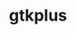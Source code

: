 ---
title: "gtkplus"
layout: cache
categories: [package, develop]
meta: {"versions": ["3.24.41"], "compilers": ["gcc@=11.4.0"], "oss": ["ubuntu22.04"], "platforms": ["linux"], "targets": ["x86_64_v3"], "stacks": ["e4s", "root"], "num_specs": 12, "num_specs_by_stack": {"e4s": 12, "root": 12}}
spec_details: [{"hash": "6v7spn7ps6b4yfc3v5x5rwgvyzujz7t4", "compiler": "gcc@=11.4.0", "versions": ["3.24.41"], "os": "ubuntu22.04", "platform": "linux", "target": "x86_64_v3", "variants": ["build_system=meson", "buildtype=release", "~cups", "default_library=shared", "~strip"], "stacks": ["e4s", "root"], "size": "-", "tarball": "https://binaries.spack.io/develop/build_cache/linux-ubuntu22.04-x86_64_v3/gcc-11.4.0/gtkplus-3.24.41/linux-ubuntu22.04-x86_64_v3-gcc-11.4.0-gtkplus-3.24.41-6v7spn7ps6b4yfc3v5x5rwgvyzujz7t4.spack"}, {"hash": "jujnimntmow7yknc2v5qswwa5auk5y5k", "compiler": "gcc@=11.4.0", "versions": ["3.24.41"], "os": "ubuntu22.04", "platform": "linux", "target": "x86_64_v3", "variants": ["build_system=meson", "buildtype=release", "~cups", "default_library=shared", "~strip"], "stacks": ["e4s", "root"], "size": "-", "tarball": "https://binaries.spack.io/develop/build_cache/linux-ubuntu22.04-x86_64_v3/gcc-11.4.0/gtkplus-3.24.41/linux-ubuntu22.04-x86_64_v3-gcc-11.4.0-gtkplus-3.24.41-jujnimntmow7yknc2v5qswwa5auk5y5k.spack"}, {"hash": "hfqc4e3tsmyrasmfcamnuqu6wbq4gwmd", "compiler": "gcc@=11.4.0", "versions": ["3.24.41"], "os": "ubuntu22.04", "platform": "linux", "target": "x86_64_v3", "variants": ["build_system=meson", "buildtype=release", "~cups", "default_library=shared", "~strip"], "stacks": ["e4s", "root"], "size": "-", "tarball": "https://binaries.spack.io/develop/build_cache/linux-ubuntu22.04-x86_64_v3/gcc-11.4.0/gtkplus-3.24.41/linux-ubuntu22.04-x86_64_v3-gcc-11.4.0-gtkplus-3.24.41-hfqc4e3tsmyrasmfcamnuqu6wbq4gwmd.spack"}, {"hash": "dsg72xaifn4civuqkm2r57sgdhmsyr2g", "compiler": "gcc@=11.4.0", "versions": ["3.24.41"], "os": "ubuntu22.04", "platform": "linux", "target": "x86_64_v3", "variants": ["build_system=meson", "buildtype=release", "~cups", "default_library=shared", "~strip"], "stacks": ["e4s", "root"], "size": "-", "tarball": "https://binaries.spack.io/develop/build_cache/linux-ubuntu22.04-x86_64_v3/gcc-11.4.0/gtkplus-3.24.41/linux-ubuntu22.04-x86_64_v3-gcc-11.4.0-gtkplus-3.24.41-dsg72xaifn4civuqkm2r57sgdhmsyr2g.spack"}, {"hash": "5y2ow7o7dkwej43j3l5mle6oxzuljlyp", "compiler": "gcc@=11.4.0", "versions": ["3.24.41"], "os": "ubuntu22.04", "platform": "linux", "target": "x86_64_v3", "variants": ["build_system=meson", "buildtype=release", "~cups", "default_library=shared", "~strip"], "stacks": ["e4s", "root"], "size": "-", "tarball": "https://binaries.spack.io/develop/build_cache/linux-ubuntu22.04-x86_64_v3/gcc-11.4.0/gtkplus-3.24.41/linux-ubuntu22.04-x86_64_v3-gcc-11.4.0-gtkplus-3.24.41-5y2ow7o7dkwej43j3l5mle6oxzuljlyp.spack"}, {"hash": "bnluujwo3mwogtb63rv4a2aqo5y7jgiz", "compiler": "gcc@=11.4.0", "versions": ["3.24.41"], "os": "ubuntu22.04", "platform": "linux", "target": "x86_64_v3", "variants": ["build_system=meson", "buildtype=release", "~cups", "default_library=shared", "~strip"], "stacks": ["e4s", "root"], "size": "-", "tarball": "https://binaries.spack.io/develop/build_cache/linux-ubuntu22.04-x86_64_v3/gcc-11.4.0/gtkplus-3.24.41/linux-ubuntu22.04-x86_64_v3-gcc-11.4.0-gtkplus-3.24.41-bnluujwo3mwogtb63rv4a2aqo5y7jgiz.spack"}, {"hash": "vi47s3ydrguy5uak7qs445o2tl4jge4r", "compiler": "gcc@=11.4.0", "versions": ["3.24.41"], "os": "ubuntu22.04", "platform": "linux", "target": "x86_64_v3", "variants": ["build_system=meson", "buildtype=release", "~cups", "default_library=shared", "~strip"], "stacks": ["e4s", "root"], "size": "-", "tarball": "https://binaries.spack.io/develop/build_cache/linux-ubuntu22.04-x86_64_v3/gcc-11.4.0/gtkplus-3.24.41/linux-ubuntu22.04-x86_64_v3-gcc-11.4.0-gtkplus-3.24.41-vi47s3ydrguy5uak7qs445o2tl4jge4r.spack"}, {"hash": "eqcgplhjluvkdbaddv5rh5mnhzc27bgd", "compiler": "gcc@=11.4.0", "versions": ["3.24.41"], "os": "ubuntu22.04", "platform": "linux", "target": "x86_64_v3", "variants": ["build_system=meson", "buildtype=release", "~cups", "default_library=shared", "~strip"], "stacks": ["e4s", "root"], "size": "-", "tarball": "https://binaries.spack.io/develop/build_cache/linux-ubuntu22.04-x86_64_v3/gcc-11.4.0/gtkplus-3.24.41/linux-ubuntu22.04-x86_64_v3-gcc-11.4.0-gtkplus-3.24.41-eqcgplhjluvkdbaddv5rh5mnhzc27bgd.spack"}, {"hash": "eyiaaw4hueyje3iov4ul35rmlowfjuhm", "compiler": "gcc@=11.4.0", "versions": ["3.24.41"], "os": "ubuntu22.04", "platform": "linux", "target": "x86_64_v3", "variants": ["build_system=meson", "buildtype=release", "~cups", "default_library=shared", "~strip"], "stacks": ["e4s", "root"], "size": "-", "tarball": "https://binaries.spack.io/develop/build_cache/linux-ubuntu22.04-x86_64_v3/gcc-11.4.0/gtkplus-3.24.41/linux-ubuntu22.04-x86_64_v3-gcc-11.4.0-gtkplus-3.24.41-eyiaaw4hueyje3iov4ul35rmlowfjuhm.spack"}, {"hash": "ohngz3rke5pnmo3fjrwbjngguduj52wg", "compiler": "gcc@=11.4.0", "versions": ["3.24.41"], "os": "ubuntu22.04", "platform": "linux", "target": "x86_64_v3", "variants": ["build_system=meson", "buildtype=release", "~cups", "default_library=shared", "~strip"], "stacks": ["e4s", "root"], "size": "-", "tarball": "https://binaries.spack.io/develop/build_cache/linux-ubuntu22.04-x86_64_v3/gcc-11.4.0/gtkplus-3.24.41/linux-ubuntu22.04-x86_64_v3-gcc-11.4.0-gtkplus-3.24.41-ohngz3rke5pnmo3fjrwbjngguduj52wg.spack"}, {"hash": "rc6hi75xvj5alzxovckwcgxoxyw6rarv", "compiler": "gcc@=11.4.0", "versions": ["3.24.41"], "os": "ubuntu22.04", "platform": "linux", "target": "x86_64_v3", "variants": ["build_system=meson", "buildtype=release", "~cups", "default_library=shared", "~strip"], "stacks": ["e4s", "root"], "size": "-", "tarball": "https://binaries.spack.io/develop/build_cache/linux-ubuntu22.04-x86_64_v3/gcc-11.4.0/gtkplus-3.24.41/linux-ubuntu22.04-x86_64_v3-gcc-11.4.0-gtkplus-3.24.41-rc6hi75xvj5alzxovckwcgxoxyw6rarv.spack"}, {"hash": "kh3rpafubgm7noyrgrhyxiqenl34mq36", "compiler": "gcc@=11.4.0", "versions": ["3.24.41"], "os": "ubuntu22.04", "platform": "linux", "target": "x86_64_v3", "variants": ["build_system=meson", "buildtype=release", "~cups", "default_library=shared", "~strip"], "stacks": ["e4s", "root"], "size": "-", "tarball": "https://binaries.spack.io/develop/build_cache/linux-ubuntu22.04-x86_64_v3/gcc-11.4.0/gtkplus-3.24.41/linux-ubuntu22.04-x86_64_v3-gcc-11.4.0-gtkplus-3.24.41-kh3rpafubgm7noyrgrhyxiqenl34mq36.spack"}]
---